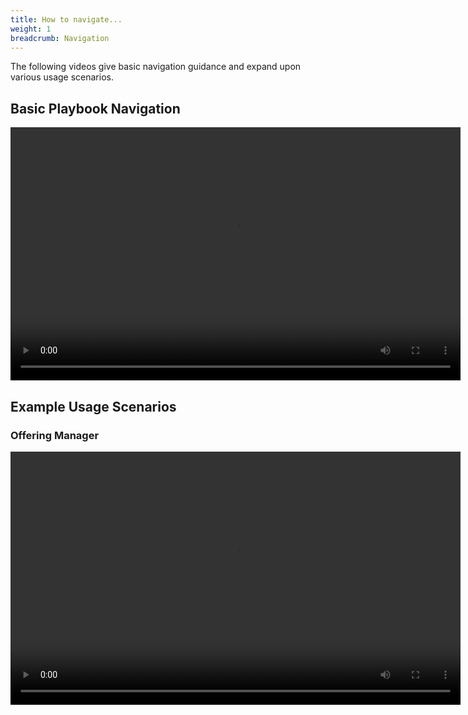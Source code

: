 ```yaml
---
title: How to navigate...
weight: 1
breadcrumb: Navigation
---
```


The following videos give basic navigation guidance and expand upon various usage scenarios.

## Basic Playbook Navigation

<video width="720" height="405" controls>
  <source src="https://pages.github.ibm.com/watson-health-playbook/resources/videos/playbook-nav.mp4" type="video/mp4">
</video>

## Example Usage Scenarios

### Offering Manager

<video width="720" height="405" controls>
  <source src="https://pages.github.ibm.com/watson-health-playbook/resources/videos/om-user.mp4" type="video/mp4">
</video>
